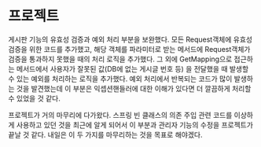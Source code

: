 # 프로젝트
게시판 기능의 유효성 검증과 예외 처리 부분을 보완했다. 모든 Request객체에 유효성 검증을 위한 코드를 추가했고, 해당 객체를 파라미터로 받는 메서드에
Request객체가 검증을 통과하지 못했을 때의 처리 로직을 추가했다. 그 외에 GetMapping으로 접근하는 메서드에서 사용자가 잘못된 값(DB에 없는 게시글 번호 등)
을 전달했을 때 발생할 수 있는 예외를 처리하는 로직을 추가했다. 예외 처리에서 반복되는 코드가 많이 발생하는 것을 발견했는데 이 부분은 익셉션핸들러에 대한
이해가 있다면 더 깔끔하게 처리할 수 있었을 것 같다.

프로젝트가 거의 마무리에 다가왔다. 스프링 빈 클래스의 의존 주입 관련 코드를 이상하게 사용하고 있던 것을 최근에 알게 되어서 이 부분과 관리자 기능의 수정을
프로젝트가 끝날 것 같다. 내일은 이 두 가지를 마무리하는 것을 목표로 해야겠다.
